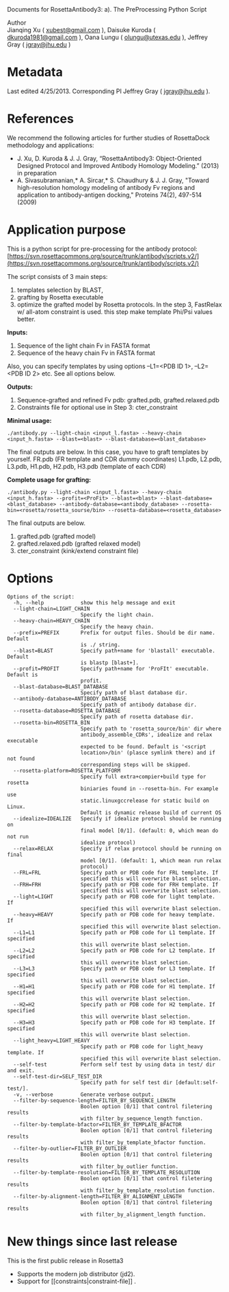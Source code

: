 <!-- --- title: Antibody Python Script -->Documents for RosettaAntibody3: a). The PreProcessing Python Script

 Author   
Jianqing Xu ( [xubest@gmail.com](#) ), Daisuke Kuroda ( [dkuroda1981@gmail.com](#) ), Oana Lungu ( [olungu@utexas.edu](#) ), Jeffrey Gray ( [jgray@jhu.edu](#) )

Metadata
========

Last edited 4/25/2013. Corresponding PI Jeffrey Gray ( [jgray@jhu.edu](#) ).

References
==========

We recommend the following articles for further studies of RosettaDock methodology and applications:

-   J. Xu, D. Kuroda & J. J. Gray, “RosettaAntibody3: Object-Oriented Designed Protocol and Improved Antibody Homology Modeling.” (2013) in preparation
-   A. Sivasubramanian,\* A. Sircar,\* S. Chaudhury & J. J. Gray, "Toward high-resolution homology modeling of antibody Fv regions and application to antibody-antigen docking," Proteins 74(2), 497-514 (2009)

Application purpose
===========================================

This is a python script for pre-processing for the antibody protocol: [https://svn.rosettacommons.org/source/trunk/antibody/scripts.v2/](https://svn.rosettacommons.org/source/trunk/antibody/scripts.v2/)

The script consists of 3 main steps:

1.  templates selection by BLAST,
2.  grafting by Rosetta executable
3.  optimize the grafted model by Rosetta protocols. In the step 3, FastRelax w/ all-atom constraint is used. this step make template Phi/Psi values better.

**Inputs:**

1.  Sequence of the light chain Fv in FASTA format
2.  Sequence of the heavy chain Fv in FASTA format

Also, you can specify templates by using options –L1=\<PDB ID 1\>, –L2=\<PDB ID 2\> etc. See all options below.

**Outputs:**

1.  Sequence-grafted and refined Fv pdb: grafted.pdb, grafted.relaxed.pdb
2.  Constraints file for optional use in Step 3: cter\_constraint

**Minimal usage:**

```
./antibody.py --light-chain <input_l.fasta> --heavy-chain <input_h.fasta> --blast=<blast> --blast-database=<blast_database>
```

The final outputs are below. In this case, you have to graft templates by yourself. FR.pdb (FR template and CDR dummy coordinates) L1.pdb, L2.pdb, L3.pdb, H1.pdb, H2.pdb, H3.pdb (template of each CDR)

**Complete usage for grafting:**

```
./antibody.py --light-chain <input_l.fasta> --heavy-chain <input_h.fasta> --profit=<ProFit> --blast=<blast> --blast-database=<blast_database> --antibody-database=<antibody_database> --rosetta-bin=<rosetta/rosetta_sourse/bin> --rosetta-database=<rosetta_database> 
```

The final outputs are below.

1.  grafted.pdb (grafted model)
2.  grafted.relaxed.pdb (grafted relaxed model)
3.  cter\_constraint (kink/extend constraint file)

Options
=======

```
Options of the script:
  -h, --help            show this help message and exit
  --light-chain=LIGHT_CHAIN
                        Specify the light chain.
  --heavy-chain=HEAVY_CHAIN
                        Specify the heavy chain.
  --prefix=PREFIX       Prefix for output files. Should be dir name. Default
                        is ./ string.
  --blast=BLAST         Specify path+name for 'blastall' executable. Default
                        is blastp [blast+].
  --profit=PROFIT       Specify path+name for 'ProFIt' executable. Default is
                        profit.
  --blast-database=BLAST_DATABASE
                        Specify path of blast database dir.
  --antibody-database=ANTIBODY_DATABASE
                        Specify path of antibody database dir.
  --rosetta-database=ROSETTA_DATABASE
                        Specify path of rosetta database dir.
  --rosetta-bin=ROSETTA_BIN
                        Specify path to 'rosetta_source/bin' dir where
                        antibody_assemble_CDRs', idealize and relax executable
                        expected to be found. Default is '<script
                        location>/bin' (plasce symlink there) and if not found
                        corresponding steps will be skipped.
  --rosetta-platform=ROSETTA_PLATFORM
                        Specify full extra+compier+build type for rosetta
                        biniaries found in --rosetta-bin. For example use
                        static.linuxgccrelease for static build on Linux.
                        Default is dynamic release build of current OS
  --idealize=IDEALIZE   Specify if idealize protocol should be running on
                        final model [0/1]. (default: 0, which mean do not run
                        idealize protocol)
  --relax=RELAX         Specify if relax protocol should be running on final
                        model [0/1]. (default: 1, which mean run relax
                        protocol)
  --FRL=FRL             Specify path or PDB code for FRL template. If
                        specified this will overwrite blast selection.
  --FRH=FRH             Specify path or PDB code for FRH template. If
                        specified this will overwrite blast selection.
  --light=LIGHT         Specify path or PDB code for light template. If
                        specified this will overwrite blast selection.
  --heavy=HEAVY         Specify path or PDB code for heavy template. If
                        specified this will overwrite blast selection.
  --L1=L1               Specify path or PDB code for L1 template. If specified
                        this will overwrite blast selection.
  --L2=L2               Specify path or PDB code for L2 template. If specified
                        this will overwrite blast selection.
  --L3=L3               Specify path or PDB code for L3 template. If specified
                        this will overwrite blast selection.
  --H1=H1               Specify path or PDB code for H1 template. If specified
                        this will overwrite blast selection.
  --H2=H2               Specify path or PDB code for H2 template. If specified
                        this will overwrite blast selection.
  --H3=H3               Specify path or PDB code for H3 template. If specified
                        this will overwrite blast selection.
  --light_heavy=LIGHT_HEAVY
                        Specify path or PDB code for light_heavy template. If
                        specified this will overwrite blast selection.
  --self-test           Perform self test by using data in test/ dir and exit.
  --self-test-dir=SELF_TEST_DIR
                        Specify path for self test dir [default:self-test/].
  -v, --verbose         Generate verbose output.
  --filter-by-sequence-length=FILTER_BY_SEQUENCE_LENGTH
                        Boolen option [0/1] that control filetering results
                        with filter_by_sequence_length function.
  --filter-by-template-bfactor=FILTER_BY_TEMPLATE_BFACTOR
                        Boolen option [0/1] that control filetering results
                        with filter_by_template_bfactor function.
  --filter-by-outlier=FILTER_BY_OUTLIER
                        Boolen option [0/1] that control filetering results
                        with filter_by_outlier function.
  --filter-by-template-resolution=FILTER_BY_TEMPLATE_RESOLUTION
                        Boolen option [0/1] that control filetering results
                        with filter_by_template_resolution function.
  --filter-by-alignment-length=FILTER_BY_ALIGNMENT_LENGTH
                        Boolen option [0/1] that control filetering results
                        with filter_by_alignment_length function.
```

New things since last release
=============================

This is the first public release in Rosetta3

-   Supports the modern job distributor (jd2).
-   Support for [[constraints|constraint-file]] .


